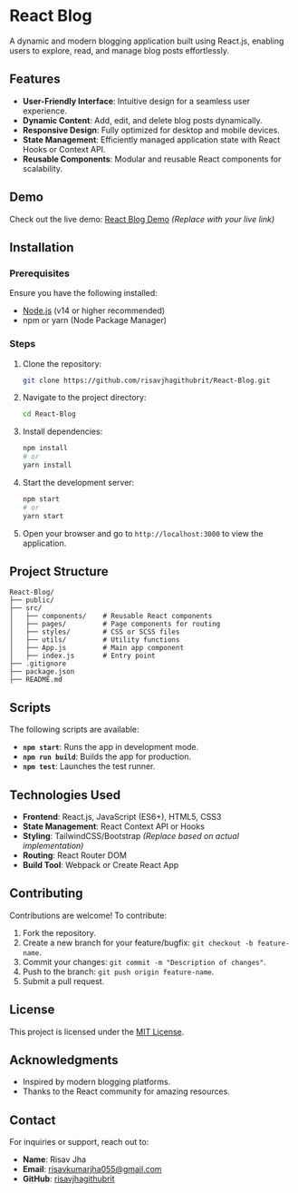 # React Blog

A dynamic and modern blogging application built using React.js, enabling users to explore, read, and manage blog posts effortlessly.

## Features

- **User-Friendly Interface**: Intuitive design for a seamless user experience.
- **Dynamic Content**: Add, edit, and delete blog posts dynamically.
- **Responsive Design**: Fully optimized for desktop and mobile devices.
- **State Management**: Efficiently managed application state with React Hooks or Context API.
- **Reusable Components**: Modular and reusable React components for scalability.

## Demo

Check out the live demo: [React Blog Demo](#) *(Replace with your live link)*

## Installation

### Prerequisites

Ensure you have the following installed:

- [Node.js](https://nodejs.org/) (v14 or higher recommended)
- npm or yarn (Node Package Manager)

### Steps

1. Clone the repository:

   ```bash
   git clone https://github.com/risavjhagithubrit/React-Blog.git
   ```

2. Navigate to the project directory:

   ```bash
   cd React-Blog
   ```

3. Install dependencies:

   ```bash
   npm install
   # or
   yarn install
   ```

4. Start the development server:

   ```bash
   npm start
   # or
   yarn start
   ```

5. Open your browser and go to `http://localhost:3000` to view the application.

## Project Structure

```plaintext
React-Blog/
├── public/
├── src/
│   ├── components/    # Reusable React components
│   ├── pages/         # Page components for routing
│   ├── styles/        # CSS or SCSS files
│   ├── utils/         # Utility functions
│   ├── App.js         # Main app component
│   ├── index.js       # Entry point
├── .gitignore
├── package.json
├── README.md
```

## Scripts

The following scripts are available:

- **`npm start`**: Runs the app in development mode.
- **`npm run build`**: Builds the app for production.
- **`npm test`**: Launches the test runner.

## Technologies Used

- **Frontend**: React.js, JavaScript (ES6+), HTML5, CSS3
- **State Management**: React Context API or Hooks
- **Styling**: TailwindCSS/Bootstrap *(Replace based on actual implementation)*
- **Routing**: React Router DOM
- **Build Tool**: Webpack or Create React App

## Contributing

Contributions are welcome! To contribute:

1. Fork the repository.
2. Create a new branch for your feature/bugfix: `git checkout -b feature-name`.
3. Commit your changes: `git commit -m "Description of changes"`.
4. Push to the branch: `git push origin feature-name`.
5. Submit a pull request.

## License

This project is licensed under the [MIT License](LICENSE).

## Acknowledgments

- Inspired by modern blogging platforms.
- Thanks to the React community for amazing resources.

## Contact

For inquiries or support, reach out to:

- **Name**: Risav Jha 
- **Email**: risavkumarjha055@gmail.com
- **GitHub**: [risavjhagithubrit](https://github.com/risavjhagithubrit)
